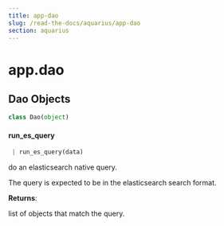 ```yaml
---
title: app-dao
slug: /read-the-docs/aquarius/app-dao
section: aquarius
---
```

<a name="app.dao"></a>
# app.dao

<a name="app.dao.Dao"></a>
## Dao Objects

```python
class Dao(object)
```

<a name="app.dao.Dao.run_es_query"></a>
#### run\_es\_query

```python
 | run_es_query(data)
```

do an elasticsearch native query.

The query is expected to be in the elasticsearch search format.

**Returns**:

list of objects that match the query.

